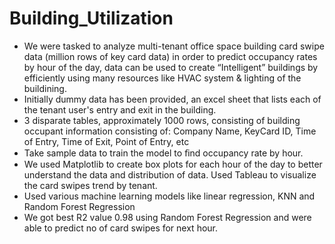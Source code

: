 # Building_Utilization
* We were tasked to analyze multi-tenant office space building card swipe data (million rows of key card data) in order to predict           occupancy rates by hour of the day, data can be used to create “Intelligent” buildings by efficiently using many resources                 like HVAC system & lighting of the buildining.
* Initially dummy data has been provided, an excel sheet that lists each of the tenant user's entry and exit in the building.
* 3 disparate tables, approximately 1000 rows, consisting of building occupant information 
  consisting of: Company Name, KeyCard ID, Time of Entry, Time of Exit, Point of Entry, etc
* Take sample data to train the model to ﬁnd occupancy rate by hour.
* We used Matplotlib to create box plots for each hour of the day to better understand the data and distribution of data.                     Used Tableau to visualize the card swipes trend by tenant. 
* Used various machine learning models like linear regression, KNN and Random Forest Regression
* We got best R2 value 0.98 using Random Forest Regression and were able to predict no of card swipes for next hour.
